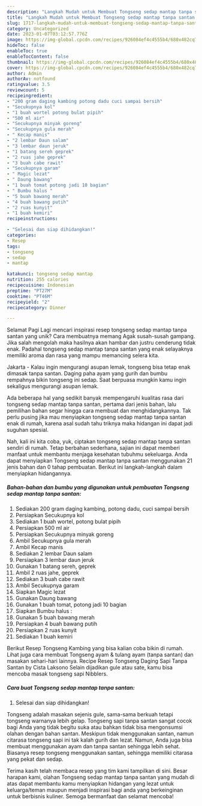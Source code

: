 ```yaml
---
description: "Langkah Mudah untuk Membuat Tongseng sedap mantap tanpa santan yang Lezat, Sempurna"
title: "Langkah Mudah untuk Membuat Tongseng sedap mantap tanpa santan yang Lezat, Sempurna"
slug: 1717-langkah-mudah-untuk-membuat-tongseng-sedap-mantap-tanpa-santan-yang-lezat-sempurna
category: Uncategorized
date: 2023-01-07T03:12:57.776Z
image: https://img-global.cpcdn.com/recipes/926084ef4c4555b4/680x482cq70/tongseng-sedap-mantap-tanpa-santan-foto-resep-utama.jpg
hideToc: false
enableToc: true
enableTocContent: false
thumbnail: https://img-global.cpcdn.com/recipes/926084ef4c4555b4/680x482cq70/tongseng-sedap-mantap-tanpa-santan-foto-resep-utama.jpg
cover: https://img-global.cpcdn.com/recipes/926084ef4c4555b4/680x482cq70/tongseng-sedap-mantap-tanpa-santan-foto-resep-utama.jpg
author: Admin
authorAv: notfound
ratingvalue: 3.5
reviewcount: 5
recipeingredient:
- "200 gram daging kambing potong dadu cuci sampai bersih"
- "Secukupnya kol"
- "1 buah wortel potong bulat pipih"
- "500 ml air"
- "Secukupnya minyak goreng"
- "Secukupnya gula merah"
- " Kecap manis"
- "2 lembar Daun salam"
- "3 lembar daun jeruk"
- "1 batang sereh geprek"
- "2 ruas jahe geprek"
- "3 buah cabe rawit"
- "Secukupnya garam"
- " Magic lezat"
- " Daung bawang"
- "1 buah tomat potong jadi 10 bagian"
- " Bumbu halus "
- "5 buah bawang merah"
- "4 buah bawang putih"
- "2 ruas kunyit"
- "1 buah kemiri"
recipeinstructions:

- "Selesai dan siap dihidangkan!"
categories:
- Resep
tags:
- tongseng
- sedap
- mantap

katakunci: tongseng sedap mantap 
nutrition: 255 calories
recipecuisine: Indonesian
preptime: "PT27M"
cooktime: "PT46M"
recipeyield: "2"
recipecategory: Dinner

---
```



Selamat Pagi Lagi mencari inspirasi resep tongseng sedap mantap tanpa santan yang unik? Cara membuatnya memang Agak susah-susah gampang. Jika salah mengolah maka hasilnya akan hambar dan justru cenderung tidak enak. Padahal tongseng sedap mantap tanpa santan yang enak selayaknya memiliki aroma dan rasa yang mampu memancing selera kita.


Jakarta - Kalau ingin mengurangi asupan lemak, tongseng bisa tetap enak dimasak tanpa santan. Daging paha ayam yang gurih dan bumbu rempahnya bikin tongseng ini sedap. Saat berpuasa mungkin kamu ingin sekaligus mengurangi asupan lemak.

Ada beberapa hal yang sedikit banyak mempengaruhi kualitas rasa dari tongseng sedap mantap tanpa santan, pertama dari jenis bahan, lalu pemilihan bahan segar hingga cara membuat dan menghidangkannya. Tak perlu pusing jika mau menyiapkan tongseng sedap mantap tanpa santan enak di rumah, karena asal sudah tahu triknya maka hidangan ini dapat jadi suguhan spesial.


Nah, kali ini kita coba, yuk, ciptakan tongseng sedap mantap tanpa santan sendiri di rumah. Tetap berbahan sederhana, sajian ini dapat memberi manfaat untuk membantu menjaga kesehatan tubuhmu sekeluarga. Anda dapat menyiapkan Tongseng sedap mantap tanpa santan menggunakan 21 jenis bahan dan 0 tahap pembuatan. Berikut ini langkah-langkah dalam menyiapkan hidangannya.

<!--inarticleads1-->

##### Bahan-bahan dan bumbu yang digunakan untuk pembuatan Tongseng sedap mantap tanpa santan:

1. Sediakan 200 gram daging kambing, potong dadu, cuci sampai bersih
1. Persiapkan Secukupnya kol
1. Sediakan 1 buah wortel, potong bulat pipih
1. Persiapkan 500 ml air
1. Persiapkan Secukupnya minyak goreng
1. Ambil Secukupnya gula merah
1. Ambil  Kecap manis
1. Sediakan 2 lembar Daun salam
1. Persiapkan 3 lembar daun jeruk
1. Gunakan 1 batang sereh, geprek
1. Ambil 2 ruas jahe, geprek
1. Sediakan 3 buah cabe rawit
1. Ambil Secukupnya garam
1. Siapkan  Magic lezat
1. Gunakan  Daung bawang
1. Gunakan 1 buah tomat, potong jadi 10 bagian
1. Siapkan  Bumbu halus :
1. Gunakan 5 buah bawang merah
1. Persiapkan 4 buah bawang putih
1. Persiapkan 2 ruas kunyit
1. Sediakan 1 buah kemiri


Berikut Resep Tongseng Kambing yang bisa kalian coba bikin di rumah. Lihat juga cara membuat Tongseng ayam &amp; tulang ayam (tanpa santan) dan masakan sehari-hari lainnya. Recipe Resep Tongseng Daging Sapi Tanpa Santan by Cista Laksono Selain dijadikan gule atau sate, kamu bisa mencoba masak tongseng sapi Nibblers. 

<!--inarticleads2-->

##### Cara buat Tongseng sedap mantap tanpa santan:


1. Selesai dan siap dihidangkan!

Tongseng adalah masakan sejenis gule, sama-sama berkuah tetapi tongseng warnanya lebih gelap. Tongseng sapi tanpa santan sangat cocok bagi Anda yang tidak begitu suka atau bahkan tidak bisa mengonsumsi olahan dengan bahan santan. Meskipun tidak menggunakan santan, namun citarasa tongseng sapi ini tak kalah gurih dan lezat. Namun, Anda juga bisa membuat menggunakan ayam dan tanpa santan sehingga lebih sehat. Biasanya resep tongseng menggunakan santan, sehingga memiliki citarasa yang pekat dan sedap. 

Terima kasih telah membaca resep yang tim kami tampilkan di sini. Besar harapan kami, olahan Tongseng sedap mantap tanpa santan yang mudah di atas dapat membantu kamu menyiapkan hidangan yang lezat untuk keluarga/teman maupun menjadi inspirasi bagi anda yang berkeinginan untuk berbisnis kuliner. Semoga bermanfaat dan selamat mencoba!
